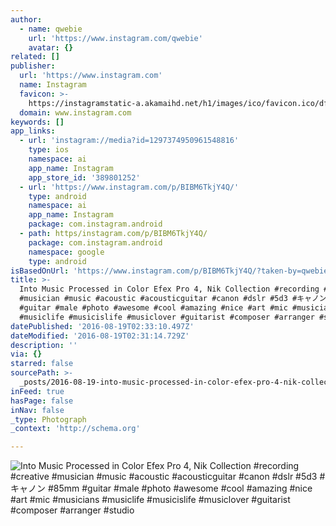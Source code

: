 ```yaml
---
author:
  - name: qwebie
    url: 'https://www.instagram.com/qwebie'
    avatar: {}
related: []
publisher:
  url: 'https://www.instagram.com'
  name: Instagram
  favicon: >-
    https://instagramstatic-a.akamaihd.net/h1/images/ico/favicon.ico/dfa85bb1fd63.ico
  domain: www.instagram.com
keywords: []
app_links:
  - url: 'instagram://media?id=1297374950961548816'
    type: ios
    namespace: ai
    app_name: Instagram
    app_store_id: '389801252'
  - url: 'https://www.instagram.com/p/BIBM6TkjY4Q/'
    type: android
    namespace: ai
    app_name: Instagram
    package: com.instagram.android
  - path: https/instagram.com/p/BIBM6TkjY4Q/
    package: com.instagram.android
    namespace: google
    type: android
isBasedOnUrl: 'https://www.instagram.com/p/BIBM6TkjY4Q/?taken-by=qwebie'
title: >-
  Into Music Processed in Color Efex Pro 4, Nik Collection #recording #creative
  #musician #music #acoustic #acousticguitar #canon #dslr #5d3 #キャノン #85mm
  #guitar #male #photo #awesome #cool #amazing #nice #art #mic #musicians
  #musiclife #musicislife #musiclover #guitarist #composer #arranger #studio
datePublished: '2016-08-19T02:33:10.497Z'
dateModified: '2016-08-19T02:31:14.729Z'
description: ''
via: {}
starred: false
sourcePath: >-
  _posts/2016-08-19-into-music-processed-in-color-efex-pro-4-nik-collection-re.md
inFeed: true
hasPage: false
inNav: false
_type: Photograph
_context: 'http://schema.org'

---
```

![Into Music Processed in Color Efex Pro 4, Nik Collection #recording #creative #musician #music #acoustic #acousticguitar #canon #dslr #5d3 #キャノン #85mm #guitar #male #photo #awesome #cool #amazing #nice #art #mic #musicians #musiclife #musicislife #musiclover #guitarist #composer #arranger #studio](https://scontent.cdninstagram.com/t51.2885-15/s640x640/sh0.08/e35/13768083_504592036403414_110055370_n.jpg?ig_cache_key=MTI5NzM3NDk1MDk2MTU0ODgxNg%3D%3D.2)